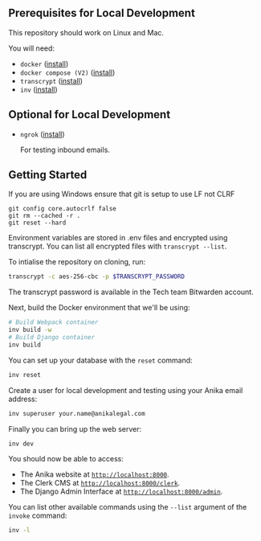 ## Prerequisites for Local Development

This repository should work on Linux and Mac.

You will need:

- `docker` ([install](https://docs.docker.com/install/#supported-platforms))
- `docker compose (V2)` ([install](https://docs.docker.com/compose/install/))
- `transcrypt` ([install](https://github.com/elasticdog/transcrypt#usage))
- `inv` ([install](https://www.pyinvoke.org/installing.html))

## Optional for Local Development

- `ngrok` ([install](https://docs.docker.com/install/#supported-platforms))

  For testing inbound emails.

## Getting Started

If you are using Windows ensure that git is setup to use LF not CLRF

```
git config core.autocrlf false
git rm --cached -r .
git reset --hard
```

Environment variables are stored in .env files and encrypted using transcrypt.
You can list all encrypted files with `transcrypt --list`.

To intialise the repository on cloning, run:

```bash
transcrypt -c aes-256-cbc -p $TRANSCRYPT_PASSWORD
```

The transcrypt password is available in the Tech team Bitwarden account.

Next, build the Docker environment that we'll be using:

```bash
# Build Webpack container
inv build -w
# Build Django container
inv build
```

You can set up your database with the `reset` command:

```bash
inv reset
```

Create a user for local development and testing using your Anika email address:

```bash
inv superuser your.name@anikalegal.com
```

Finally you can bring up the web server:

```bash
inv dev
```

You should now be able to access:

- The Anika website at [`http://localhost:8000`](http://localhost:8000).
- The Clerk CMS at [`http://localhost:8000/clerk`](http://localhost:8000/clerk).
- The Django Admin Interface at
  [`http://localhost:8000/admin`](http://localhost:8000/admin).

You can list other available commands using the `--list` argument of the
`invoke` command:

```bash
inv -l
```
